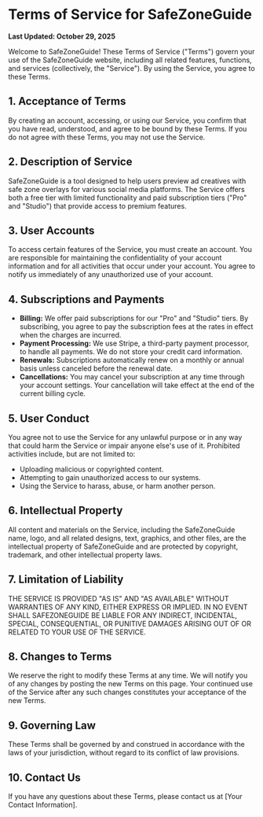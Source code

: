 # Terms of Service for SafeZoneGuide

**Last Updated: October 29, 2025**

Welcome to SafeZoneGuide! These Terms of Service ("Terms") govern your use of the SafeZoneGuide website, including all related features, functions, and services (collectively, the "Service"). By using the Service, you agree to these Terms.

## 1. Acceptance of Terms

By creating an account, accessing, or using our Service, you confirm that you have read, understood, and agree to be bound by these Terms. If you do not agree with these Terms, you may not use the Service.

## 2. Description of Service

SafeZoneGuide is a tool designed to help users preview ad creatives with safe zone overlays for various social media platforms. The Service offers both a free tier with limited functionality and paid subscription tiers ("Pro" and "Studio") that provide access to premium features.

## 3. User Accounts

To access certain features of the Service, you must create an account. You are responsible for maintaining the confidentiality of your account information and for all activities that occur under your account. You agree to notify us immediately of any unauthorized use of your account.

## 4. Subscriptions and Payments

*   **Billing:** We offer paid subscriptions for our "Pro" and "Studio" tiers. By subscribing, you agree to pay the subscription fees at the rates in effect when the charges are incurred.
*   **Payment Processing:** We use Stripe, a third-party payment processor, to handle all payments. We do not store your credit card information.
*   **Renewals:** Subscriptions automatically renew on a monthly or annual basis unless canceled before the renewal date.
*   **Cancellations:** You may cancel your subscription at any time through your account settings. Your cancellation will take effect at the end of the current billing cycle.

## 5. User Conduct

You agree not to use the Service for any unlawful purpose or in any way that could harm the Service or impair anyone else's use of it. Prohibited activities include, but are not limited to:

*   Uploading malicious or copyrighted content.
*   Attempting to gain unauthorized access to our systems.
*   Using the Service to harass, abuse, or harm another person.

## 6. Intellectual Property

All content and materials on the Service, including the SafeZoneGuide name, logo, and all related designs, text, graphics, and other files, are the intellectual property of SafeZoneGuide and are protected by copyright, trademark, and other intellectual property laws.

## 7. Limitation of Liability

THE SERVICE IS PROVIDED "AS IS" AND "AS AVAILABLE" WITHOUT WARRANTIES OF ANY KIND, EITHER EXPRESS OR IMPLIED. IN NO EVENT SHALL SAFEZONEGUIDE BE LIABLE FOR ANY INDIRECT, INCIDENTAL, SPECIAL, CONSEQUENTIAL, OR PUNITIVE DAMAGES ARISING OUT OF OR RELATED TO YOUR USE OF THE SERVICE.

## 8. Changes to Terms

We reserve the right to modify these Terms at any time. We will notify you of any changes by posting the new Terms on this page. Your continued use of the Service after any such changes constitutes your acceptance of the new Terms.

## 9. Governing Law

These Terms shall be governed by and construed in accordance with the laws of your jurisdiction, without regard to its conflict of law provisions.

## 10. Contact Us

If you have any questions about these Terms, please contact us at [Your Contact Information].
